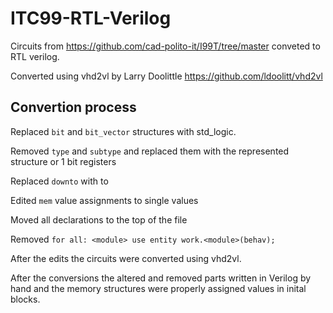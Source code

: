 # ITC99-RTL-Verilog

Circuits from https://github.com/cad-polito-it/I99T/tree/master conveted to RTL verilog.

Converted using vhd2vl by Larry Doolittle 
https://github.com/ldoolitt/vhd2vl

## Convertion process

Replaced ```bit``` and ```bit_vector``` structures with std_logic.

Removed ```type``` and ```subtype``` and replaced them with the represented structure or 1 bit registers

Replaced ```downto``` with to

Edited ```mem``` value assignments to single values

Moved all declarations to the top of the file

Removed ```for all: <module> use entity work.<module>(behav);```


After the edits the circuits were converted using vhd2vl.

After the conversions the altered and removed parts written in Verilog by hand
and the memory structures were properly assigned values in inital blocks.


